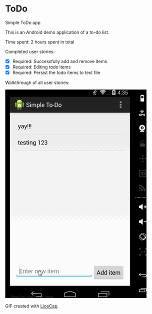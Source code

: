 # ToDo
Simple ToDo app

This is an Android demo application of a to-do list.

Time spent: 2 hours spent in total

Completed user stories:

 * [x] Required: Successfully add and remove items
 * [x] Required: Editing todo items
 * [x] Required: Persist the todo items to text file

Walkthrough of all user stories:

![Video Walkthrough](ToDo.gif)

GIF created with [LiceCap](http://www.cockos.com/licecap/).

